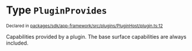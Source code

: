 # Type `PluginProvides`
<sub>Declared in [packages/sdk/app-framework/src/plugins/PluginHost/plugin.ts:12](https://github.com/dxos/dxos/blob/5edae0c63/packages/sdk/app-framework/src/plugins/PluginHost/plugin.ts#L12)</sub>


Capabilities provided by a plugin.
The base surface capabilities are always included.



